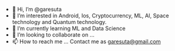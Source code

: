 - 👋 Hi, I’m @garesuta
- 👀 I’m interested in Android, Ios, Cryptocurrency, ML, AI, Space technology and Quantum technology. 
- 🌱 I’m currently learning ML and Data Science
- 💞️ I’m looking to collaborate on ...
- 📫 How to reach me ... Contact me as garesuta@gmail.com

<!---
garesuta/garesuta is a ✨ special ✨ repository because its `README.md` (this file) appears on your GitHub profile.
You can click the Preview link to take a look at your changes.
--->

